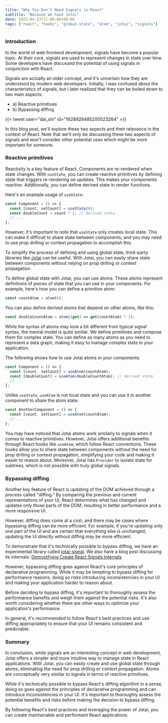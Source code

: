```yaml
---
title: "Why You Don't Need Signals in React"
subtitle: "Because we have Jotai"
date: 2023-04-23T21:00:00+09:00
tags: ["react", "hooks", "global-state", "atom", "jotai", "signals"]
---
```


### Introduction

In the world of web frontend development, signals have become a popular topic.
At their core, signals are used to represent changes in state over time.
Some developers have discussed the potential of using signals
in conjunction with React.

Signals are actually an older concept, and it's uncertain
how they are understood by modern web developers.
Initially, I was confused about the characteristics of signals,
but I later realized that they can be boiled down to two main aspects:

- a) Reactive primitives
- b) Bypassing diffing

{{< tweet user="dai_shi" id="1628926485200523264" >}}

In this blog post, we'll explore these two aspects
and their relevance in the context of React.
Note that we'll only be discussing these two aspects of signals
and won't consider other potential uses
which might be more important for someone.

### Reactive primitives

Reactivity is a key feature of React.
Components are re-rendered when state changes.
With `useState`, you can create reactive primitives by defining state
that triggers re-rendering on updates.
This makes your components reactive.
Additionally, you can define derived state in render functions.

Here's an example usage of `useState`:

```js
const Component = () => {
  const [count, setCount] = useState(0);
  const doubleCount = count * 2; // derived state
  // ...
};
```

However, it's important to note that `useState` only creates local state.
This can make it difficult to share state between components,
and you may need to use prop drilling or context propagation to accomplish this.

To simplify the process of defining and using global state,
third-party libraries like [Jotai](https://jotai.org) can be useful.
With Jotai, you can easily share state between components
without relying on prop drilling or context propagation.

To define global state with Jotai, you can use atoms.
These atoms represent definitions of pieces of state
that you can use in your components.
For example, here's how you can define a primitive atom:

```js
const countAtom = atom(0);
```

You can also define derived atoms that depend on other atoms, like this:

```js
const doubleCountAtom = atom((get) => get(countAtom) * 2);
```

While the syntax of atoms may look a bit different from typical signal syntax,
the mental model is quite similar.
We define primitives and compose them for complex state.
You can define as many atoms as you need to represent a data graph,
making it easy to manage complex state in your application.

The following shows how to use Jotai atoms in your components:

```js
const Component = () => {
  const [count, setCount] = useAtom(countAtom);
  const [doubleCount] = useAtom(doubleCountAtom); // derived state
  // ...
};
```

Unlike `useState`, `useAtom` is not local state and
you can use it in another component to share the atom state:


```js
const AnotherComponent = () => {
  const [count, setCount] = useAtom(countAtom);
  // ...
};
```

You may have noticed that Jotai atoms work similarly to signals
when it comes to reactive primitives.
However, Jotai offers additional benefits through React hooks like `useAtom`,
which follow React conventions.
These hooks allow you to share state between components
without the need for prop drilling or context propagation,
simplifying your code and making it easier to reason about.
Moreover, Jotai has `Provider` to isolate state for subtrees,
which is not possible with truly global signals.

### Bypassing diffing

Another key feature of React is updating of the DOM
achieved through a process called "diffing."
By comparing the previous and current representations of your UI,
React determines what has changed and updates only those parts of the DOM,
resulting in better performance and a more responsive UI.

However, diffing does come at a cost,
and there may be cases where bypassing diffing can be more efficient.
For example, if you're updating only one part of the UI
and are certain that everything else is unchanged,
updating the UI directly without diffing may be more efficient.

To demonstrate that it's technically possible to bypass diffing,
we have an experimental library called
[jotai-signal](https://github.com/jotaijs/jotai-signal).
We also have a blog post discussing its internals:
[Demystifying Create React Signals Internals](https://blog.axlight.com/posts/demystifying-create-react-signals-internals/)

However, bypassing diffing goes against React's core principles
of declarative programming.
While it may be tempting to bypass diffing for performance reasons,
doing so risks introducing inconsistencies in your UI and
making your application harder to reason about.

Before deciding to bypass diffing, it's important to thoroughly
assess the performance benefits and weigh them against the potential risks.
It's also worth considering whether there are other ways to
optimize your application's performance.

In general, it's recommended to follow React's best practices
and use diffing appropriately
to ensure that your UI remains consistent and predictable.

### Summary

In conclusion, while signals are an interesting concept in web development,
Jotai offers a simpler and more intuitive way to manage state
in React applications.
With Jotai, you can easily create and use global state through atoms,
eliminating the need for prop drilling or context propagation.
Atoms are conceptually very similar to signals in terms of
reactive primitives.

While it's technically possible to
bypass React's diffing algorithm in a sense,
doing so goes against the principles of declarative programming
and can introduce inconsistencies in your UI.
It's important to thoroughly assess the potential benefits
and risks before making the decision to bypass diffing.

By following React's best practices and leveraging the power of Jotai,
you can create maintainable and performant React applications.
